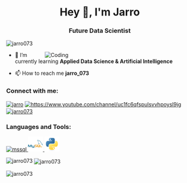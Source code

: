 <h1 align="center">Hey 👋, I'm Jarro</h1>
<h3 align="center">Future Data Scientist</h3>

<p align="left"> <img src="https://komarev.com/ghpvc/?username=jarro073&label=Profile%20views&color=0e75b6&style=flat" alt="jarro073" /> </p>

<img align="right" alt="Coding" width="400" src="https://i.pinimg.com/originals/77/29/f4/7729f4ebf5dd3d6754dee0ed5837ef77.gif">

- 🌱 I’m currently learning **Applied Data Science & Artificial Intelligence**

- 📫 How to reach me **jarro_073**

<h3 align="left">Connect with me:</h3>
<p align="left">
<a href="https://kaggle.com/jarro" target="blank"><img align="center" src="https://raw.githubusercontent.com/rahuldkjain/github-profile-readme-generator/master/src/images/icons/Social/kaggle.svg" alt="jarro" height="30" width="40" /></a>
<a href="https://www.youtube.com/c/https://www.youtube.com/channel/uc1fc6qfspulsvvhpoysl9jg" target="blank"><img align="center" src="https://raw.githubusercontent.com/rahuldkjain/github-profile-readme-generator/master/src/images/icons/Social/youtube.svg" alt="https://www.youtube.com/channel/uc1fc6qfspulsvvhpoysl9jg" height="30" width="40" /></a>
<a href="https://www.leetcode.com/jarro073" target="blank"><img align="center" src="https://raw.githubusercontent.com/rahuldkjain/github-profile-readme-generator/master/src/images/icons/Social/leet-code.svg" alt="jarro073" height="30" width="40" /></a>
</p>

<h3 align="left">Languages and Tools:</h3>
<p align="left"> <a href="https://www.microsoft.com/en-us/sql-server" target="_blank" rel="noreferrer"> <img src="https://www.svgrepo.com/show/303229/microsoft-sql-server-logo.svg" alt="mssql" width="40" height="40"/> </a> <a href="https://www.mysql.com/" target="_blank" rel="noreferrer"> <img src="https://raw.githubusercontent.com/devicons/devicon/master/icons/mysql/mysql-original-wordmark.svg" alt="mysql" width="40" height="40"/> </a> <a href="https://www.python.org" target="_blank" rel="noreferrer"> <img src="https://raw.githubusercontent.com/devicons/devicon/master/icons/python/python-original.svg" alt="python" width="40" height="40"/> </a> </p>

<p><img align="left" src="https://github-readme-stats.vercel.app/api/top-langs?username=jarro073&show_icons=true&locale=en&layout=compact" alt="jarro073" /></p>

<p>&nbsp;<img align="center" src="https://github-readme-stats.vercel.app/api?username=jarro073&show_icons=true&locale=en" alt="jarro073" /></p>

<p><img align="center" src="https://github-readme-streak-stats.herokuapp.com/?user=jarro073&" alt="jarro073" /></p>
